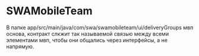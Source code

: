# SWAMobileTeam
В папке app/src/main/java/com/swa/swamobileteam/ui/deliveryGroups мвп основа, контракт слкжит так называемой связью между всеми элементами мвп, чтобы они общались через интерфейсы, а не напрямую.
